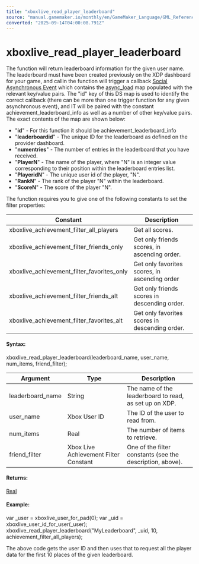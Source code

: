 ```yaml
---
title: "xboxlive_read_player_leaderboard"
source: "manual.gamemaker.io/monthly/en/GameMaker_Language/GML_Reference/UWP_And_XBox_Live/Stats_And_Leaderboards/xboxlive_read_player_leaderboard.htm"
converted: "2025-09-14T04:00:08.791Z"
---
```


# xboxlive\_read\_player\_leaderboard

The function will return leaderboard information for the given user name. The leaderboard must have been created previously on the XDP dashboard for your game, and callin the function will trigger a callback [Social Asynchronous Event](../../../../../../../The_Asset_Editors/Object_Properties/Async_Events/Social.md) which contains the [async\_load](../../../../../../../GameMaker_Language/GML_Overview/Variables/Builtin_Global_Variables/async_load.md) map populated with the relevant key/value pairs. The "id" key of this DS map is used to identify the correct callback (there can be more than one trigger function for any given asynchronous event), and IT will be paired with the constant achievement\_leaderboard\_info as well as a number of other key/value pairs. The exact contents of the map are shown below:

-   "**id**" - For this function it should be achievement\_leaderboard\_info
-   "****leaderboardid****" - The unique ID for the leaderboard as defined on the provider dashboard.
-   "****numentries****" - The number of entries in the leaderboard that you have received.
-   "****PlayerN****" - The name of the player, where "N" is an integer value corresponding to their position within the leaderboard entries list.
-   "****PlayeridN****" - The unique user id of the player, "N".
-   "****RankN****" - The rank of the player "N" within the leaderboard.
-   "****ScoreN****" - The score of the player "N".


The function requires you to give one of the following constants to set the filter properties:

| Constant | Description |
| --- | --- |
| xboxlive_achievement_filter_all_players | Get all scores. |
| xboxlive_achievement_filter_friends_only | Get only friends scores, in ascending order. |
| xboxlive_achievement_filter_favorites_only | Get only favorites scores, in ascending order |
| xboxlive_achievement_filter_friends_alt | Get only friends scores in descending order. |
| xboxlive_achievement_filter_favorites_alt | Get only favorites scores in descending order. |

#### Syntax:

xboxlive\_read\_player\_leaderboard(leaderboard\_name, user\_name, num\_items, friend\_filter);

| Argument | Type | Description |
| --- | --- | --- |
| leaderboard_name | String | The name of the leaderboard to read, as set up on XDP. |
| user_name | Xbox User ID | The ID of the user to read from. |
| num_items | Real | The number of items to retrieve. |
| friend_filter | Xbox Live Achievement Filter Constant | One of the filter constants (see the description, above). |

#### Returns:

[Real](../../../../../../../GameMaker_Language/GML_Overview/Data_Types.md)

#### Example:

var \_user = xboxlive\_user\_for\_pad(0);
var \_uid = xboxlive\_user\_id\_for\_user(\_user);
xboxlive\_read\_player\_leaderboard("MyLeaderboard", \_uid, 10, achievement\_filter\_all\_players);

The above code gets the user ID and then uses that to request all the player data for the first 10 places of the given leaderboard.